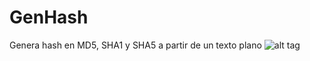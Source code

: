 # GenHash
Genera hash en MD5, SHA1 y SHA5 a partir de un texto plano
![alt tag](http://i.imgur.com/g5HNhgP.png)

